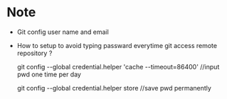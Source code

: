 # Note
* Git config user name and email
  
* How to setup to avoid typing passward everytime git access remote repository ?

  git config --global credential.helper 'cache --timeout=86400' //input pwd one time per day
  
  git config --global credential.helper store //save pwd permanently
  
 
  
